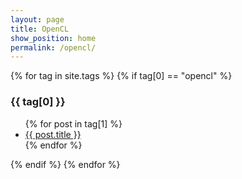 ```yaml
---
layout: page
title: OpenCL
show_position: home
permalink: /opencl/
---
```


{% for tag in site.tags %}
{% if tag[0] == "opencl" %}
  <h3>{{ tag[0] }}</h3>
  <ul>
    {% for post in tag[1] %}
      <li><a href="{{ post.url }}">{{ post.title }}</a></li>
    {% endfor %}
  </ul>
{% endif %}
{% endfor %}

